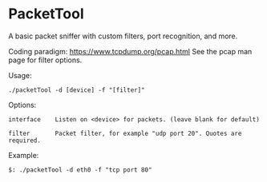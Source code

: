 # PacketTool
A basic packet sniffer with custom filters, port recognition, and more. 

Coding paradigm: https://www.tcpdump.org/pcap.html
See the pcap man page for filter options.


Usage: 

    ./packetTool -d [device] -f "[filter]"

Options:

    interface    Listen on <device> for packets. (leave blank for default)

    filter       Packet filter, for example "udp port 20". Quotes are required.

Example:

    $: ./packetTool -d eth0 -f "tcp port 80"

